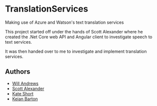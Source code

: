 # TranslationServices
Making use of Azure and Watson's text translation services

This project started off under the hands of Scott Alexander where he created the .Net Core web API and Angular client to investigate speech to text services.

It was then handed over to me to investigate and implement translation services.

## Authors

* [Will Andrews](https://www.linkedin.com/in/will-andrews-b8751160/)
* [Scott Alexander](https://www.linkedin.com/in/scott-robert-alexander/)
* [Kate Short](https://www.linkedin.com/in/kate-short/)
* [Keian Barton](https://www.linkedin.com/in/keianbarton/)
